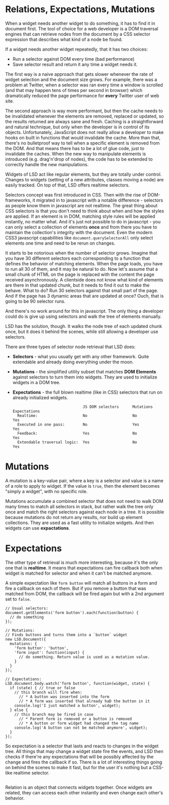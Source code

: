 # Relations, Expectations, Mutations

When a widget needs another widget to do something, it has to find it in document first. The tool of choice for a web developer is a DOM traversal engines that can retrieve nodes from the document by a CSS selector expression that describes what kind of a node be found. 

If a widget needs another widget repeatedly, that it has two choices:

* Run a selector against DOM every time (bad performance)
* Save selector result and return it any time a widget needs it.

The first way is a naive approach that gets slower whenever the rate of widget selection and the document size grows. For example, there was a problem at Twitter, when a selector was ran every time a window is scrolled (and that may happen tens of times per second in browser) which dramatically reduced the page performance for **every** Twitter user of web site.

The second approach is way more performant, but then the cache needs to be invalidated whenever the elements are removed, replaced or updated, so the results returned are always sane and fresh. Caching is a straightforward and natural technique, but only when the developer is in control of its objects. Unfortunately, JavaScript does not really allow a developer to make hooks on built in functions that would invalidate the cache. More than that, there's no bulletproof way to tell when a specific element is removed from the DOM. And that means there has to be a lot of glue code, just to invalidate the caches. When the new way to manipulate elements is introduced (e.g. drag'n'drop of nodes), the code has to be extended to correctly handle the new manipulations.

Widgets of LSD act like regular elements, but they are totally under control. Changes to widgets (setting of a new attributes, classes moving a node) are easily tracked. On top of that, LSD offers realtime selectors.

Selectors concept was first introduced in CSS. Then with the rise of DOM-frameworks, it migrated in to javascript with a notable difference - selectors as people know them in javascript are not realtime. The great thing about CSS selectors is that you don't need to think about when and how the styles are applied. If an element is in DOM, matching style rules will be applied instantly, no matter what. And it's just not possible to do in javascript - you can only select a collection of elements **once** and from there you have to maintain the collection's integrity with the document. Even the modern CSS3 javascript capabilities like `document.querySelectorAll` only select elements one time and need to be rerun on changes.

It starts to be notorious when the number of selector grows. Imagine that you have 30 different selectors each corresponding to a function that defines the behavior of matching elements. When the page loads, you have to run all 30 of them, and it may be natural to do. Now let's assume that a small chunk of HTML on the page is replaced with the content the page received asynchronously. A clientside does not know what kind of elements are there in that updated chunk, but it needs to find it out to make the behave. What to do? Run 30 selectors against that small part of the page. And if the page has 3 dynamic areas that are updated at once? Ouch, that is going to be 90 selector runs.

And there's no work around for this in javascript. The only thing a developer could do is give up using selectors and walk the tree of elements manually. 

LSD has the solution, though. It walks the node tree of each updated chunk once, but it does it behind the scenes, while still allowing a developer use selectors.

There are three types of selector node retrieval that LSD does:

* **Selectors** - what you usually get with any other framework. Quite extendable and already doing everything under the moon.
* **Mutations** - the simplified utility subset that matches **DOM Elements** against selectors to turn them into widgets. They are used to initialize widgets in a DOM tree. 
* **Expectations** - the full blown realtime (like in CSS) selectors that run on already initialized widgets. 

                                     JS DOM selectors      Mutations     Expectations
        Realtime:                    No                    No            Yes
        Executed in one pass:        No                    Yes           Yes
        Feedback:                    Yes                   No            Yes
        Extendable traversal logic:  Yes                   No            Yes

      

# Mutations

A mutation is a key-value pair, where a key is a selector and value is a name of a role to apply to widget. If the value is `true`, then the element becomes "simply a widget", with no specific role.

Mutations accumulate a combined selector that does not need to walk DOM many times to match all selectors in stack, but rather walk the tree only once and match the right selectors against each node in a tree. It is possible because mutations do not return any results, nor build up element collections. They are used as a fast utility to initialize widgets. And then widgets can use **expactations**.

# Expectations

The other type of retrieval is much more interesting, because it's the only one that is **realtime**. It means that expectations can fire callback both when widget is matched for selector and when it can't be matched anymore.

A simple expectation like `form button` will match all buttons in a form and fire a callback on each of them. But if you remove a button that was matched from DOM, the callback will be fired again but with a 2nd argument set to `false`. 

    // Usual selectors:
    document.getElements('form button').each(function(button) {
      // do something
    });

    // Mutations:
    // Finds buttons and turns them into a `button` widget
    new LSD.Document({
      mutations: {
        'form button': 'button',
        'form input': function(input) {
          // do something. Return value is used as a mutation value.
        }
      }
    });
    
    // Expectations:
    LSD.document.body.watch('form button', function(widget, state) {
      if (state) { // true or false
        // this branch will fire when:
          // * A button was inserted into the form
          // * A form was inserted that already haD the button in it
        console.log('I just matched a button', widget);
      } else {
        // this branch may be fired in case
          // * Parent form is removed or a button is removed
          // * A button or form widget had changed the tag name
        console.log('A button can not be matched anymore', widget);
      }
    });
    
So expectation is a selector that lasts and reacts to changes in the widget tree. All things that may change a widget state fire the events, and LSD then checks if there're any expectations that will be possibly affected by the change and fires the callback if so. There is a lot of interesting things going on behind the scenes to make it fast, but for the user it's nothing but a CSS-like realtime selector.

## 

Relation is an object that connects widgets together. Once widgets are related, they can access each other instantly and even change each other's behavior.